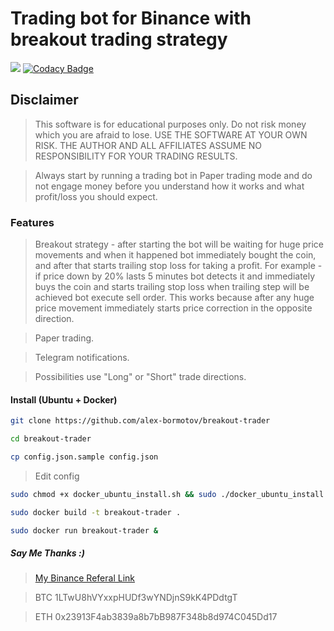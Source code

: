 # Trading bot for Binance with breakout trading strategy

![](https://github.com/alex-bormotov/breakout-trader/workflows/Breakout-Trader-CI-CD/badge.svg) [![Codacy Badge](https://api.codacy.com/project/badge/Grade/fba75048f4064497a458704194a6e927)](https://www.codacy.com/manual/alex-bormotov/breakout-trader?utm_source=github.com&amp;utm_medium=referral&amp;utm_content=alex-bormotov/breakout-trader&amp;utm_campaign=Badge_Grade)

## Disclaimer

> This software is for educational purposes only. Do not risk money which you are afraid to lose. USE THE SOFTWARE AT YOUR OWN RISK. THE AUTHOR AND ALL AFFILIATES ASSUME NO RESPONSIBILITY FOR YOUR TRADING RESULTS.

> Always start by running a trading bot in Paper trading mode and do not engage money before you understand how it works and what profit/loss you should expect.

### Features

> Breakout strategy - after starting the bot will be waiting for huge price movements and when it happened bot immediately bought the coin, and after that starts trailing stop loss for taking a profit. For example - if price down by 20% lasts 5 minutes bot detects it and immediately buys the coin and starts trailing stop loss when trailing step will be achieved bot execute sell order. This works because after any huge price movement immediately starts price correction in the opposite direction.

> Paper trading.

> Telegram notifications.

> Possibilities use "Long" or "Short" trade directions.

#### Install (Ubuntu + Docker)

```bash
git clone https://github.com/alex-bormotov/breakout-trader
```

```bash
cd breakout-trader
```

```bash
cp config.json.sample config.json
```

> Edit config

```bash
sudo chmod +x docker_ubuntu_install.sh && sudo ./docker_ubuntu_install.sh
```

```bash
sudo docker build -t breakout-trader .
```

```bash
sudo docker run breakout-trader &
```

##### Say Me Thanks :)

> [My Binance Referal Link](https://www.binance.com/en/register?ref=35560900)

> BTC 1LTwU8hVYxxpHUDf3wYNDjnS9kK4PDdtgT

> ETH 0x23913F4ab3839a8b7bB987F348b8d974C045Dd17
